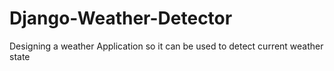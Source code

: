# Django-Weather-Detector
Designing a weather Application so it can be used to detect current weather state 
